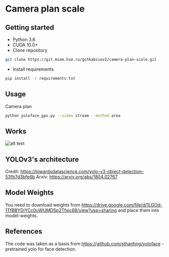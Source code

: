 # Camera plan scale


## Getting started

- Python 3.6
- CUDA 10.0+
- Clone repository
```bash
git clone https://git.miem.hse.ru/gchkabisov2/camera-plan-scale.git
```
- Install requirements
```bash
pip install -r requirements.txt
```
## Usage

Camera plan
```bash
python yoloface_gpu.py --video stream --method area
```
## Works
![alt text](https://github.com/igoryash-kudryash/camera-scale/edit/main/camera-plan/Plans.jpg?raw=true)

## YOLOv3's architecture

Credit: https://towardsdatascience.com/yolo-v3-object-detection-53fb7d3bfe6b
Arxiv: https://arxiv.org/abs/1804.02767

## Model Weights
You need to download weights from https://drive.google.com/file/d/1LGOd-1TfBBYDiYCc0uWUMD5p2Tfsjc88/view?usp=sharing and place them into model-weights.

## References
The code was taken as a basis from https://github.com/sthanhng/yoloface - pretrained yolo for face detection.
